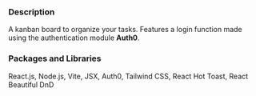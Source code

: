 ### Description
A kanban board to organize your tasks. Features a login function made using the authentication module **Auth0**.

### Packages and Libraries
React.js, Node.js, Vite, JSX, Auth0, Tailwind CSS, React Hot Toast, React Beautiful DnD
